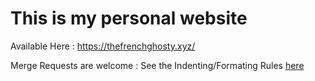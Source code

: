 # This is my personal website

Available Here : https://thefrenchghosty.xyz/


Merge Requests are welcome : See the Indenting/Formating Rules [here](https://gitlab.com/TheFrenchGhosty/thefrenchghosty.xyz/blob/master/CONTRIBUTING.md)
